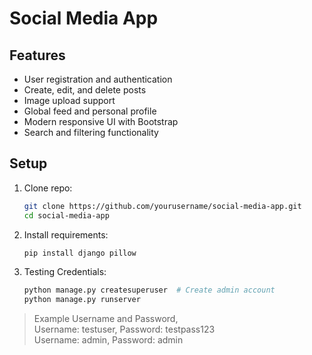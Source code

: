 # Social Media App
## Features

- User registration and authentication
- Create, edit, and delete posts
- Image upload support
- Global feed and personal profile
- Modern responsive UI with Bootstrap
- Search and filtering functionality

## Setup
1. Clone repo:
   ```bash
   git clone https://github.com/yourusername/social-media-app.git
   cd social-media-app
   ```
2. Install requirements:
   ```bash
   pip install django pillow
   ```

3. Testing Credentials:
   ```bash
   python manage.py createsuperuser  # Create admin account
   python manage.py runserver
   ```

> Example Username and Password,
<br>Username: testuser, Password: testpass123
<br>Username: admin, Password: admin

